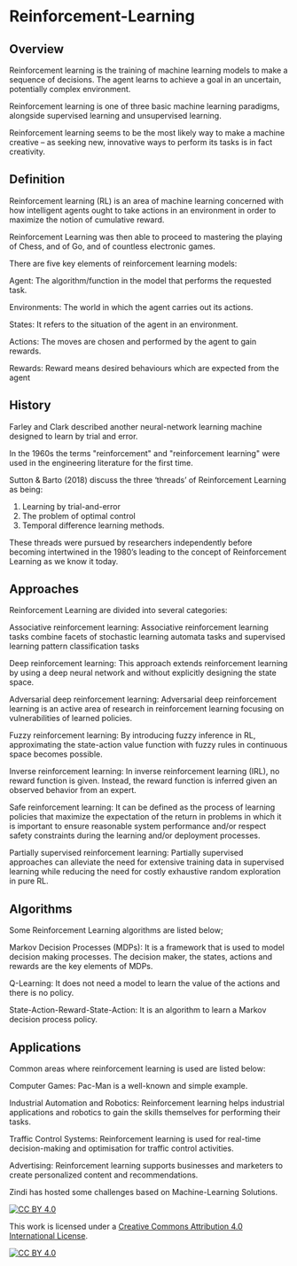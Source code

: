 # Reinforcement-Learning

## Overview

Reinforcement learning is the training of machine learning models to make a sequence of decisions. The agent learns to achieve a goal in an uncertain, potentially complex environment.

Reinforcement learning is one of three basic machine learning paradigms, alongside supervised learning and unsupervised learning.

Reinforcement learning seems to be the most likely way to make a machine creative – as seeking new, innovative ways to perform its tasks is in fact creativity. 


## Definition	

Reinforcement learning (RL) is an area of machine learning concerned with how intelligent agents ought to take actions in an environment in order to maximize the notion of cumulative reward.

Reinforcement Learning was then able to proceed to mastering the playing of Chess, and of Go, and of countless electronic games.

There are five key elements of reinforcement learning models:

Agent: The algorithm/function in the model that performs the requested task.

Environments: The world in which the agent carries out its actions.

States: It refers to the situation of the agent in an environment.

Actions: The moves are chosen and performed by the agent to gain rewards.

Rewards: Reward means desired behaviours which are expected from the agent

		
## History

Farley and Clark described another neural-network learning machine designed to learn by trial and error.

In the 1960s the terms "reinforcement" and "reinforcement learning" were used in the engineering literature for the first time.

Sutton & Barto (2018) discuss the three ‘threads’ of Reinforcement Learning as being: 
1) Learning by trial-and-error
2) The problem of optimal control
3) Temporal difference learning methods.

These threads were pursued by researchers independently before becoming intertwined in the 1980’s leading to the concept of Reinforcement Learning as we know it today.

 
## Approaches

Reinforcement Learning are divided into several categories:

Associative reinforcement learning: Associative reinforcement learning tasks combine facets of stochastic learning automata tasks and supervised learning pattern classification tasks

Deep reinforcement learning: This approach extends reinforcement learning by using a deep neural network and without explicitly designing the state space.

Adversarial deep reinforcement learning: Adversarial deep reinforcement learning is an active area of research in reinforcement learning focusing on vulnerabilities of learned policies.

Fuzzy reinforcement learning: By introducing fuzzy inference in RL, approximating the state-action value function with fuzzy rules in continuous space becomes possible. 

Inverse reinforcement learning: In inverse reinforcement learning (IRL), no reward function is given. Instead, the reward function is inferred given an observed behavior from an expert.

Safe reinforcement learning: It can be defined as the process of learning policies that maximize the expectation of the return in problems in which it is important to ensure reasonable system performance and/or respect safety constraints during the learning and/or deployment processes.

Partially supervised reinforcement learning: Partially supervised approaches can alleviate the need for extensive training data in supervised learning while reducing the need for costly exhaustive random exploration in pure RL.

## Algorithms

Some Reinforcement Learning algorithms are listed below;

Markov Decision Processes (MDPs): It is a framework that is used to model decision making processes. The decision maker, the states, actions and rewards are the key elements of MDPs.

Q-Learning: It does not need a model to learn the value of the actions and there is no policy. 

State-Action-Reward-State-Action: It is an algorithm to learn a Markov decision process policy. 


## Applications

Common areas where reinforcement learning is used are listed below:

Computer Games: Pac-Man is a well-known and simple example.

Industrial Automation and Robotics: Reinforcement learning helps industrial applications and robotics to gain the skills themselves for performing their tasks.

Traffic Control Systems: Reinforcement learning is used for real-time decision-making and optimisation for traffic control activities.

Advertising: Reinforcement learning supports businesses and marketers to create personalized content and recommendations.

  
  Zindi has hosted some challenges based on Machine-Learning Solutions.


  [![CC BY 4.0][cc-by-shield]][cc-by]

This work is licensed under a
[Creative Commons Attribution 4.0 International License][cc-by].

[![CC BY 4.0][cc-by-image]][cc-by]

[cc-by]: http://creativecommons.org/licenses/by/4.0/
[cc-by-image]: https://i.creativecommons.org/l/by/4.0/88x31.png
[cc-by-shield]: https://img.shields.io/badge/License-CC%20BY%204.0-lightgrey.svg

